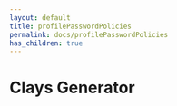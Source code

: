 ```yaml
---
layout: default
title: profilePasswordPolicies
permalink: docs/profilePasswordPolicies
has_children: true
---
```



# Clays Generator

